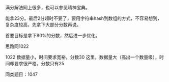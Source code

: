 满分解法网上很多，也可以参见晴神宝典。

能拿23分。最后2分超时不要了，要用字符串hash到数组的方式，不容易想到，复杂度较高，先拿下大部分分数再说。

首要目标是拿下80%的分数，然后进一步优化。

思路同1022

1022 数据量小，时间要求宽裕，分数30
这里，数据量大（高出一个数量级），时间却要求很严格，分数只有25

同类题目：1047
